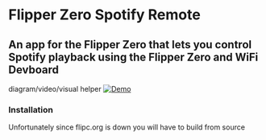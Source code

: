 # Flipper Zero Spotify Remote

## An app for the Flipper Zero that lets you control Spotify playback using the Flipper Zero and WiFi Devboard

diagram/video/visual helper
[![Demo](https://img.youtube.com/vi/g7m-5YKM4hc/0.jpg)](https://www.youtube.com/watch?v=g7m-5YKM4hc)

### Installation
Unfortunately since flipc.org is down you will have to build from source

